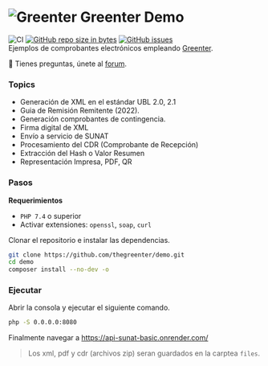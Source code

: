 # ![Greenter](https://cdn.giansalex.dev/images/github/greenter-ico.png) Greenter Demo
![CI](https://github.com/thegreenter/demo/workflows/CI/badge.svg)
[![GitHub repo size in bytes](https://img.shields.io/github/repo-size/thegreenter/demo.svg?style=flat-square)](https://github.com/thegreenter/demo)
[![GitHub issues](https://img.shields.io/github/issues/thegreenter/demo.svg?style=flat-square)](https://github.com/thegreenter/demo/issues)   
Ejemplos de comprobantes electrónicos empleando [Greenter](https://github.com/thegreenter/greenter).

:speech_balloon: Tienes preguntas, únete al [forum](https://community.greenter.dev/).

### Topics
- Generación de XML en el estándar UBL 2.0, 2.1
- Guia de Remisión Remitente (2022).
- Generación comprobantes de contingencia.
- Firma digital de XML
- Envío a servicio de SUNAT
- Procesamiento del CDR (Comprobante de Recepción)
- Extracción del Hash o Valor Resumen
- Representación Impresa, PDF, QR

### Pasos

**Requerimientos**
- `PHP 7.4` o superior
- Activar extensiones: `openssl`, `soap`, `curl`

Clonar el repositorio e instalar las dependencias.

```bash
git clone https://github.com/thegreenter/demo.git
cd demo
composer install --no-dev -o
```

### Ejecutar

Abrir la consola y ejecutar el siguiente comando.

```bash
php -S 0.0.0.0:8080
```

Finalmente navegar a https://api-sunat-basic.onrender.com/
> Los xml, pdf y cdr (archivos zip) seran guardados en la carptea `files`.

